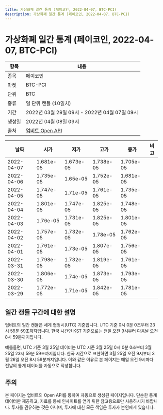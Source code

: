 ```yaml
---
title: 가상화폐 일간 통계 (페이코인, 2022-04-07, BTC-PCI)
description: 가상화폐 일간 통계 (페이코인, 2022-04-07, BTC-PCI)
---
```



가상화폐 일간 통계 (페이코인, 2022-04-07, BTC-PCI)
===

|항목|내용|
|--|--|
|종목|페이코인|
|마켓|BTC-PCI|
|단위|BTC|
|종류|일 단위 캔들 (10일치)|
|기간|2022년 03월 29일 09시 - 2022년 04월 07일 09시|
|생성일|2022년 04월 08일 09시|
|출처|[업비트 Open API](https://docs.upbit.com)|


|날짜|시가|저가|고가|종가|비고|
|--|--|--|--|--|--|
|2022-04-07|1.681e-05|1.673e-05|1.738e-05|1.705e-05|    |
|2022-04-06|1.735e-05|1.65e-05|1.752e-05|1.681e-05|    |
|2022-04-05|1.747e-05|1.71e-05|1.761e-05|1.735e-05|    |
|2022-04-04|1.801e-05|1.747e-05|1.825e-05|1.748e-05|    |
|2022-04-03|1.76e-05|1.731e-05|1.825e-05|1.801e-05|    |
|2022-04-02|1.757e-05|1.732e-05|1.78e-05|1.762e-05|    |
|2022-04-01|1.761e-05|1.73e-05|1.807e-05|1.756e-05|    |
|2022-03-31|1.798e-05|1.732e-05|1.819e-05|1.761e-05|    |
|2022-03-30|1.806e-05|1.74e-05|1.873e-05|1.793e-05|    |
|2022-03-29|1.772e-05|1.71e-05|1.842e-05|1.781e-05|    |


일간 캔들 구간에 대한 설명
---


업비트의 일간 캔들은 세계 협정시(UTC) 기준입니다. 
UTC 기준 0시 0분 0초부터 23시 59분 59초까지입니다. 
한국 시간인 KST 기준으로는 전일 오전 9시부터 다음날 오전 8시 59분까지입니다. 


예를들면, UTC 기준 3월 25일 데이터는 UTC 시준 3월 25일 0시 0분 0초부터 3월 25일 23시 59분 59초까지입니다. 
한국 시간으로 표현하면 3월 25일 오전 9시부터 3월 26일 오전 8시 59분까지입니다. 
이와 같은 이유로 본 페이지는 매일 오전 9시마다 전날의 통계 데이터를 자동으로 작성합니다. 


주의
---


본 페이지는 업비트의 Open API를 통하여 자동으로 생성된 페이지입니다. 
단순한 통계 데이터만 제공하고, 자료를 통해 인사이트를 얻기 위한 참고용으로만 사용하시기 바랍니다. 
투자를 권유하는 것은 아니며, 투자에 대한 모든 책임은 투자자 본인에게 있습니다. 
